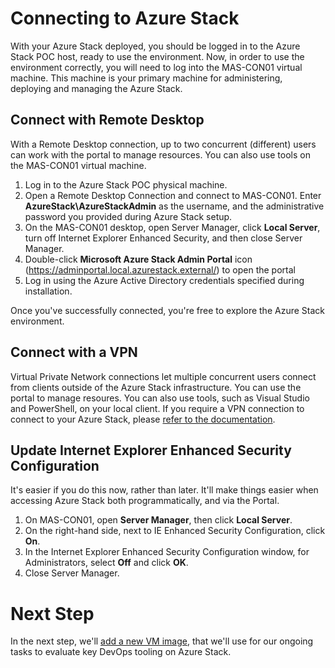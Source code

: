 # Connecting to Azure Stack

With your Azure Stack deployed, you should be logged in to the Azure Stack POC host, ready to use the environment. Now, in order to use the environment correctly, you will need to log into the MAS-CON01 virtual machine. This machine is your primary machine for administering, deploying and managing the Azure Stack.

## Connect with Remote Desktop
With a Remote Desktop connection, up to two concurrent (different) users can work with the portal to manage resources. You can also use tools on the MAS-CON01 virtual machine.

1. Log in to the Azure Stack POC physical machine.
2. Open a Remote Desktop Connection and connect to MAS-CON01. Enter **AzureStack\AzureStackAdmin** as the username, and the administrative password you provided during Azure Stack setup.  
3. On the MAS-CON01 desktop, open Server Manager, click **Local Server**, turn off Internet Explorer Enhanced Security, and then close Server Manager.
4. Double-click **Microsoft Azure Stack Admin Portal** icon (https://adminportal.local.azurestack.external/) to open the portal
5. Log in using the Azure Active Directory credentials specified during installation.

Once you've successfully connected, you're free to explore the Azure Stack environment.

## Connect with a VPN
Virtual Private Network connections let multiple concurrent users connect from clients outside of the Azure Stack infrastructure. You can use the portal to manage resoures. You can also use tools, such as Visual Studio and PowerShell, on your local client. If you require a VPN connection to connect to your Azure Stack, please [refer to the documentation](https://docs.microsoft.com/en-us/azure/azure-stack/azure-stack-connect-azure-stack).

## Update Internet Explorer Enhanced Security Configuration

It's easier if you do this now, rather than later. It'll make things easier when accessing Azure Stack both programmatically, and via the Portal.

1. On MAS-CON01, open **Server Manager**, then click **Local Server**.
2. On the right-hand side, next to IE Enhanced Security Configuration, click **On**.
3. In the Internet Explorer Enhanced Security Configuration window, for Administrators, select **Off** and click **OK**.
4. Close Server Manager.

# Next Step

In the next step, we'll [add a new VM image](/deploy/azurestack/docs/adding_vm_images.md), that we'll use for our ongoing tasks to evaluate key DevOps tooling on Azure Stack.
